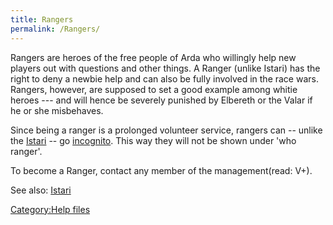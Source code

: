 ```yaml
---
title: Rangers
permalink: /Rangers/
---
```


Rangers are heroes of the free people of Arda who willingly help new
players out with questions and other things. A Ranger (unlike Istari)
has the right to deny a newbie help and can also be fully involved in
the race wars. Rangers, however, are supposed to set a good example
among whitie heroes --- and will hence be severely punished by Elbereth
or the Valar if he or she misbehaves.

Since being a ranger is a prolonged volunteer service, rangers can --
unlike the [Istari](Istari "wikilink") -- go
[incognito](incognito "wikilink"). This way they will not be shown under
'who ranger'.

To become a Ranger, contact any member of the management(read: V+).

See also: [Istari](Istari "wikilink")

[Category:Help files](Category:Help_files "wikilink")